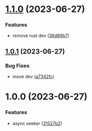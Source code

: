 # [1.1.0](https://github.com/Dlouxgit/see/compare/v1.0.1...v1.1.0) (2023-06-27)


### Features

* remove rust dev ([36d89b7](https://github.com/Dlouxgit/see/commit/36d89b754fa70037c54d5d2226225e5164e18b27))

## [1.0.1](https://github.com/Dlouxgit/see/compare/v1.0.0...v1.0.1) (2023-06-27)


### Bug Fixes

* move dev ([a7342fc](https://github.com/Dlouxgit/see/commit/a7342fc91d819f5f1178a2f29828ad55861238cd))

# 1.0.0 (2023-06-27)


### Features

* async seeker ([31527b2](https://github.com/Dlouxgit/see/commit/31527b24e111439cf0b2625f02738ed8a98df566))
